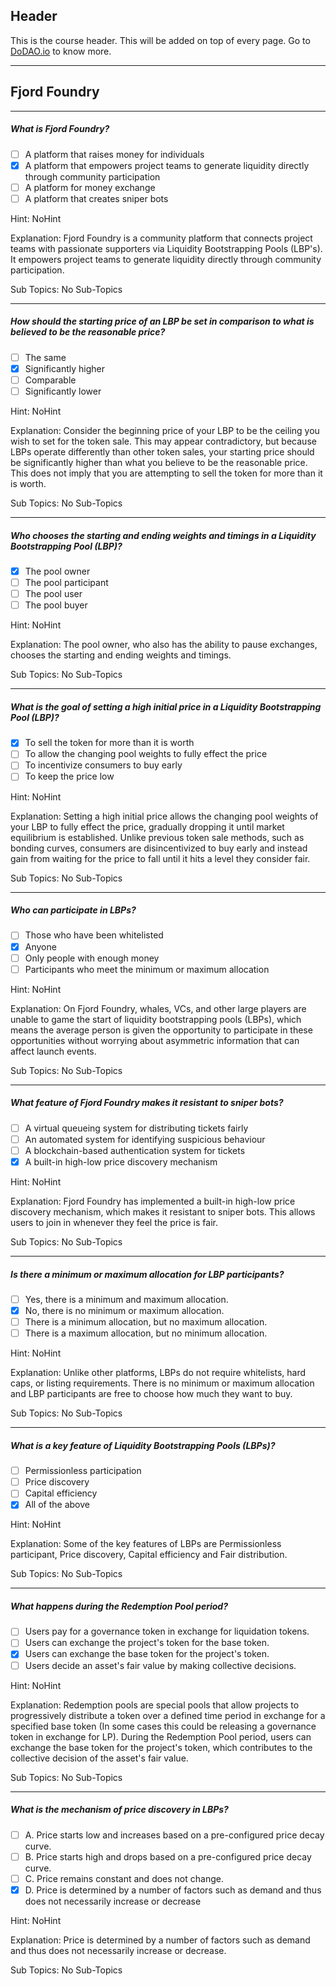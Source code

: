 ## Header
This is the course header. This will be added on top of every page. Go to [DoDAO.io](https://www.dodao.io) to know more.

 ---
 
 ## Fjord Foundry
 
 
---

##### What is Fjord Foundry?  

- [ ]  A platform that raises money for individuals
- [x]  A platform that empowers project teams to generate liquidity directly through community participation
- [ ]  A platform for money exchange
- [ ]  A platform that creates sniper bots
  
Hint: NoHint
         
Explanation: Fjord Foundry is a community platform that connects project teams with passionate supporters via Liquidity Bootstrapping Pools (LBP's). It empowers project teams to generate liquidity directly through community participation.

Sub Topics: No Sub-Topics
 

---

##### How should the starting price of an LBP be set in comparison to what is believed to be the reasonable price?  

- [ ]  The same
- [x]  Significantly higher
- [ ]  Comparable
- [ ]  Significantly lower
  
Hint: NoHint
         
Explanation: Consider the beginning price of your LBP to be the ceiling you wish to set for the token sale. This may appear contradictory, but because LBPs operate differently than other token sales, your starting price should be significantly higher than what you believe to be the reasonable price. This does not imply that you are attempting to sell the token for more than it is worth.

Sub Topics: No Sub-Topics
 

---

##### Who chooses the starting and ending weights and timings in a Liquidity Bootstrapping Pool (LBP)?  

- [x]  The pool owner
- [ ]  The pool participant
- [ ]  The pool user
- [ ]  The pool buyer
  
Hint: NoHint
         
Explanation: The pool owner, who also has the ability to pause exchanges, chooses the starting and ending weights and timings.

Sub Topics: No Sub-Topics
 

---

##### What is the goal of setting a high initial price in a Liquidity Bootstrapping Pool (LBP)?  

- [x]  To sell the token for more than it is worth
- [ ]  To allow the changing pool weights to fully effect the price
- [ ]  To incentivize consumers to buy early
- [ ]  To keep the price low
  
Hint: NoHint
         
Explanation: Setting a high initial price allows the changing pool weights of your LBP to fully effect the price, gradually dropping it until market equilibrium is established. Unlike previous token sale methods, such as bonding curves, consumers are disincentivized to buy early and instead gain from waiting for the price to fall until it hits a level they consider fair.

Sub Topics: No Sub-Topics
 

---

##### Who can participate in LBPs?  

- [ ]  Those who have been whitelisted
- [x]  Anyone
- [ ]  Only people with enough money
- [ ]  Participants who meet the minimum or maximum allocation
  
Hint: NoHint
         
Explanation: On Fjord Foundry, whales, VCs, and other large players are unable to game the start of liquidity bootstrapping pools (LBPs), which means the average person is given the opportunity to participate in these opportunities without worrying about asymmetric information that can affect launch events.

Sub Topics: No Sub-Topics
 

---

##### What feature of Fjord Foundry makes it resistant to sniper bots?  

- [ ]  A virtual queueing system for distributing tickets fairly
- [ ]  An automated system for identifying suspicious behaviour
- [ ]  A blockchain-based authentication system for tickets
- [x]  A built-in high-low price discovery mechanism
  
Hint: NoHint
         
Explanation: Fjord Foundry has implemented a built-in high-low price discovery mechanism, which makes it resistant to sniper bots. This allows users to join in whenever they feel the price is fair.

Sub Topics: No Sub-Topics
 

---

##### Is there a minimum or maximum allocation for LBP participants?  

- [ ]  Yes, there is a minimum and maximum allocation.
- [x]  No, there is no minimum or maximum allocation.
- [ ]  There is a minimum allocation, but no maximum allocation.
- [ ]  There is a maximum allocation, but no minimum allocation.
  
Hint: NoHint
         
Explanation: Unlike other platforms, LBPs do not require whitelists, hard caps, or listing requirements. There is no minimum or maximum allocation and LBP participants are free to choose how much they want to buy.

Sub Topics: No Sub-Topics
 

---

##### What is a key feature of Liquidity Bootstrapping Pools (LBPs)?  

- [ ]  Permissionless participation
- [ ]  Price discovery
- [ ]  Capital efficiency
- [x]  All of the above
  
Hint: NoHint
         
Explanation: Some of the key features of LBPs are Permissionless participant, Price discovery, Capital efficiency and Fair distribution.

Sub Topics: No Sub-Topics
 

---

##### What happens during the Redemption Pool period?  

- [ ]  Users pay for a governance token in exchange for liquidation tokens.
- [ ]  Users can exchange the project's token for the base token.
- [x]  Users can exchange the base token for the project's token.
- [ ]  Users decide an asset's fair value by making collective decisions.
  
Hint: NoHint
         
Explanation: Redemption pools are special pools that allow projects to progressively distribute a token over a defined time period in exchange for a specified base token (In some cases this could be releasing a governance token in exchange for LP). During the Redemption Pool period, users can exchange the base token for the project's token, which contributes to the collective decision of the asset's fair value.

Sub Topics: No Sub-Topics
 

---

##### What is the mechanism of price discovery in LBPs?  

- [ ]  A. Price starts low and increases based on a pre-configured price decay curve.
- [ ]  B. Price starts high and drops based on a pre-configured price decay curve.
- [ ]  C. Price remains constant and does not change.
- [x]  D. Price is determined by a number of factors such as demand and thus does not necessarily increase or decrease
  
Hint: NoHint
         
Explanation: Price is determined by a number of factors such as demand and thus does not necessarily increase or decrease.

Sub Topics: No Sub-Topics
 
